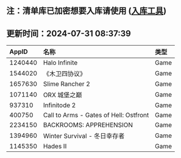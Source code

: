 ## 注：清单库已加密想要入库请使用 ([入库工具](https://github.com/BlankTMing/ManifestAutoUpdate/releases))

## 更新时间：2024-07-31 08:37:39
| AppID | 名称 | 类型  |
| :-------------------- | :----------------------------- | :----------- |
| 1240440 | Halo Infinite| Game |
| 1544020 | 《木卫四协议》| Game |
| 1657630 | Slime Rancher 2| Game |
| 1071140 | ORX 城堡之巅| Game |
| 937310 | Infinitode 2| Game |
| 400750 | Call to Arms - Gates of Hell: Ostfront| Game |
| 2234150 | BACKROOMS: APPREHENSION| Game |
| 1394960 | Winter Survival - 冬日幸存者| Game |
| 1145350 | Hades II| Game |
